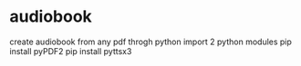 # audiobook

create audiobook from any pdf throgh python 
import 2 python modules
pip install pyPDF2
pip install pyttsx3
